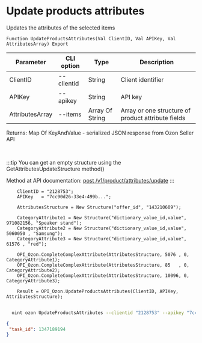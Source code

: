 ﻿---
sidebar_position: 8
---

# Update products attributes
 Updates the attributes of the selected items



`Function UpdateProductsAttributes(Val ClientID, Val APIKey, Val AttributesArray) Export`

  | Parameter | CLI option | Type | Description |
  |-|-|-|-|
  | ClientID | --clientid | String | Client identifier |
  | APIKey | --apikey | String | API key |
  | AttributesArray | --items | Array Of String | Array or one structure of product attribute fields |

  
  Returns:  Map Of KeyAndValue - serialized JSON response from Ozon Seller API

<br/>

:::tip
You can get an empty structure using the GetAttributesUpdateStructure method()

 Method at API documentation: [post /v1/product/attributes/update](https://docs.ozon.ru/api/seller/#operation/ProductAPI_ProductUpdateAttributes)
:::
<br/>


```bsl title="Code example"
    ClientID = "2128753";
    APIKey   = "7cc90d26-33e4-499b...";

    AttributesStructure = New Structure("offer_id", "143210609");

    CategoryAttribute1 = New Structure("dictionary_value_id,value", 971082156, "Speaker stand");
    CategoryAttribute2 = New Structure("dictionary_value_id,value", 5060050 , "Samsung");
    CategoryAttribute3 = New Structure("dictionary_value_id,value", 61576 , "red");

    OPI_Ozon.CompleteComplexAttribute(AttributesStructure, 5076 , 0, CategoryAttribute1);
    OPI_Ozon.CompleteComplexAttribute(AttributesStructure, 85   , 0, CategoryAttribute2);
    OPI_Ozon.CompleteComplexAttribute(AttributesStructure, 10096, 0, CategoryAttribute3);

    Result = OPI_Ozon.UpdateProductsAttributes(ClientID, APIKey, AttributesStructure);
```



```sh title="CLI command example"
    
  oint ozon UpdateProductsAttributes --clientid "2128753" --apikey "7cc90d26-33e4-499b..." --items %items%

```

```json title="Result"
{
 "task_id": 1347189194
}
```

